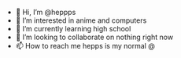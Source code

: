 - 👋 Hi, I’m @heppps
- 👀 I’m interested in anime and computers
- 🌱 I’m currently learning high school
- 💞️ I’m looking to collaborate on nothing right now
- 📫 How to reach me hepps is my normal @
